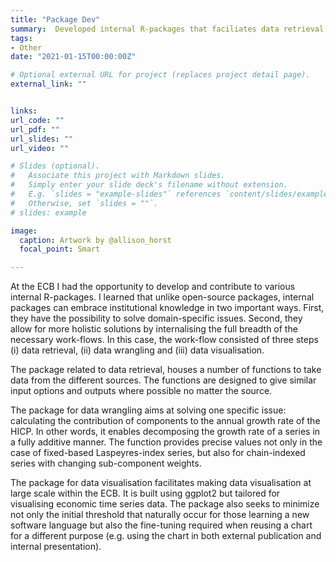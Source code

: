 ```yaml
---
title: "Package Dev"
summary:  Developed internal R-packages that faciliates data retrieval, data wrangling and data visualisation 
tags:
- Other
date: "2021-01-15T00:00:00Z"

# Optional external URL for project (replaces project detail page).
external_link: ""


links:
url_code: ""
url_pdf: ""
url_slides: ""
url_video: ""

# Slides (optional).
#   Associate this project with Markdown slides.
#   Simply enter your slide deck's filename without extension.
#   E.g. `slides = "example-slides"` references `content/slides/example-slides.md`.
#   Otherwise, set `slides = ""`.
# slides: example

image:
  caption: Artwork by @allison_horst
  focal_point: Smart

---
```


At the ECB I had the opportunity to develop and contribute to various internal R-packages. I learned that unlike open-source packages,  internal packages can embrace institutional knowledge in two important ways. First, they have the possibility to solve domain-specific issues. Second, they allow for more holistic solutions by internalising the full breadth of the necessary work-flows. In this case, the work-flow consisted of three steps (i) data retrieval, (ii) data wrangling and (iii) data visualisation.

The package related to data retrieval, houses a number of functions to take data from the different sources. The functions are designed to give similar input options and outputs where possible no matter the source.

The package for data wrangling aims at solving one specific issue: calculating the contribution of components to the annual growth rate of the HICP. In other words, it enables decomposing the growth rate of a series in a fully additive manner.  The function provides precise values not only in the case of fixed-based Laspeyres-index series, but also for chain-indexed series with changing sub-component weights.

The package for data visualisation facilitates making data visualisation at large scale within the ECB. It is built using ggplot2 but tailored for visualising economic time series data.  The package also seeks to minimize not only the initial threshold that naturally occur for those learning a new software language but also the fine-tuning required when reusing a chart for a different purpose (e.g. using the chart in both external publication and internal presentation).

